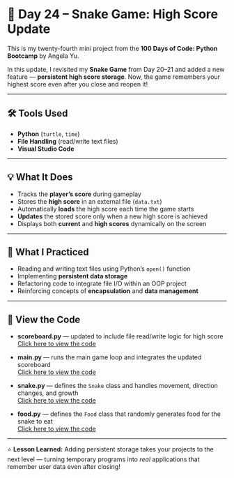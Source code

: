 # 🐍 Day 24 – Snake Game: High Score Update  

This is my twenty-fourth mini project from the **100 Days of Code: Python Bootcamp** by Angela Yu.  

In this update, I revisited my **Snake Game** from Day 20–21 and added a new feature — **persistent high score storage**. Now, the game remembers your highest score even after you close and reopen it!  

---

## 🛠 Tools Used  
- **Python** (`turtle`, `time`)  
- **File Handling** (read/write text files)  
- **Visual Studio Code**  

---

## 💡 What It Does  
- Tracks the **player’s score** during gameplay  
- Stores the **high score** in an external file (`data.txt`)  
- Automatically **loads** the high score each time the game starts  
- **Updates** the stored score only when a new high score is achieved  
- Displays both **current** and **high scores** dynamically on the screen  

---

## 🧠 What I Practiced  
- Reading and writing text files using Python’s `open()` function  
- Implementing **persistent data storage**  
- Refactoring code to integrate file I/O within an OOP project  
- Reinforcing concepts of **encapsulation** and **data management**  

---

## 📁 View the Code  
- **scoreboard.py** — updated to include file read/write logic for high score  
  [Click here to view the code](https://github.com/dimma-analytics/100-Days-Of-Code/blob/main/Day24-SnakeGameHighScore/Day24-SnakeGameHighScore/scoreboard.py)  

- **main.py** — runs the main game loop and integrates the updated scoreboard  
  [Click here to view the code](https://github.com/dimma-analytics/100-Days-Of-Code/blob/main/Day24-SnakeGameHighScore/Day24-SnakeGameHighScore/main.py) 

- **snake.py** — defines the `Snake` class and handles movement, direction changes, and growth  
  [Click here to view the code](https://github.com/dimma-analytics/100-Days-Of-Code/blob/main/Day20%2621-SnakeGame/Day20%2621-SnakeGame/snake.py)  

- **food.py** — defines the `Food` class that randomly generates food for the snake to eat  
  [Click here to view the code](https://github.com/dimma-analytics/100-Days-Of-Code/blob/main/Day20%2621-SnakeGame/Day20%2621-SnakeGame/food.py)   

---

⭐ **Lesson Learned:** Adding persistent storage takes your projects to the next level — turning temporary programs into *real* applications that remember user data even after closing!
